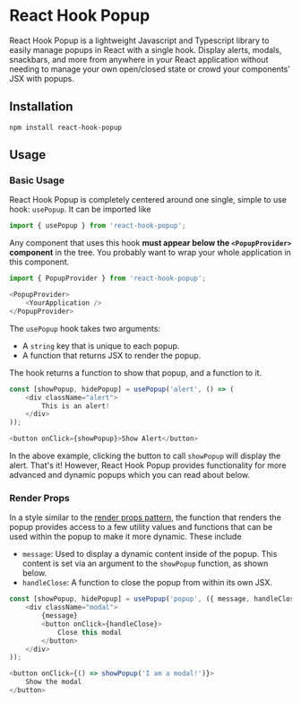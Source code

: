# React Hook Popup

React Hook Popup is a lightweight Javascript and Typescript library to easily manage popups in React with a single hook. Display alerts, modals, snackbars, and more from anywhere in your React application without needing to manage your own open/closed state or crowd your components' JSX with popups.

## Installation

```
npm install react-hook-popup
```

## Usage

### Basic Usage
React Hook Popup is completely centered around one single, simple to use hook: `usePopup`. It can be imported like

```javascript
import { usePopup } from 'react-hook-popup';
```

Any component that uses this hook __must appear below the `<PopupProvider>` component__ in the tree. You probably want to wrap your whole application in this component.

```javascript
import { PopupProvider } from 'react-hook-popup';
```
```javascript
<PopupProvider>
    <YourApplication />
</PopupProvider>
```

The `usePopup` hook takes two arguments: 
- A `string` key that is unique to each popup.
- A function that returns JSX to render the popup.

The hook returns a function to show that popup, and a function to it.

```javascript
const [showPopup, hidePopup] = usePopup('alert', () => (
    <div className="alert">
        This is an alert!
    </div>
));
```

```javascript
<button onClick={showPopup}>Show Alert</button>
```

In the above example, clicking the button to call `showPopup` will display the alert. That's it! However, React Hook Popup provides functionality for more advanced and dynamic popups which you can read about below.

### Render Props
In a style similar to the [render props pattern](https://reactjs.org/docs/render-props.html), the function that renders the popup provides access to a few utility values and functions that can be used within the popup to make it more dynamic. These include

- `message`: Used to display a dynamic content inside of the popup. This content is set via an argument to the `showPopup` function, as shown below.
- `handleClose`: A function to close the popup from within its own JSX.

```javascript
const [showPopup, hidePopup] = usePopup('popup', ({ message, handleClose }) => (
    <div className="modal">
        {message}
        <button onClick={handleClose}>
            Close this modal
        </button>
    </div>
));
```
```javascript
<button onClick={() => showPopup('I am a modal!')}>
    Show the modal
</button>
```
